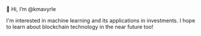 👋 Hi, I’m @kmavyrle

I'm interested in machine learning and its applications in investments. 
I hope to learn about blockchain technology in the near future too!


